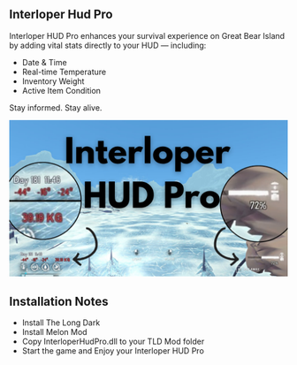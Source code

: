 ## Interloper Hud Pro

Interloper HUD Pro enhances your survival experience on Great Bear Island by adding vital stats directly to your HUD — including:
* Date & Time
* Real-time Temperature
* Inventory Weight
* Active Item Condition

Stay informed. Stay alive.

![Screenshot](./Interloper_hud_pro.png)


## Installation Notes

* Install The Long Dark
* Install Melon Mod
* Copy InterloperHudPro.dll to your TLD Mod folder
* Start the game and Enjoy your Interloper HUD Pro

